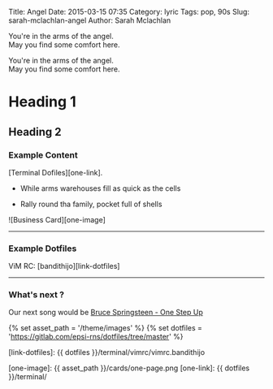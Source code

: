 Title:    Angel
Date:     2015-03-15 07:35
Category: lyric
Tags:     pop, 90s
Slug:     sarah-mclachlan-angel
Author:   Sarah Mclachlan

You're in the arms of the angel.  
May you find some comfort here.

You're in the arms of the angel.  
May you find some comfort here.

# Heading 1

## Heading 2

### Example Content

[Terminal Dofiles][one-link].

* While arms warehouses fill as quick as the cells

* Rally round tha family, pocket full of shells

![Business Card][one-image]

-- -- --

### Example Dotfiles

ViM RC: [bandithijo][link-dotfiles]

-- -- --

### What's next ?

Our next song would be [Bruce Springsteen - One Step Up][local-whats-next]

[//]: <> ( -- -- -- links below -- -- -- )

{% set asset_path = '/theme/images' %}
{% set dotfiles = 'https://gitlab.com/epsi-rns/dotfiles/tree/master' %}

[local-whats-next]: /2014/03/25/bruce-springsteen-one-step-up/
[link-dotfiles]:    {{ dotfiles }}/terminal/vimrc/vimrc.bandithijo

[one-image]:    {{ asset_path }}/cards/one-page.png
[one-link]:     {{ dotfiles }}/terminal/
